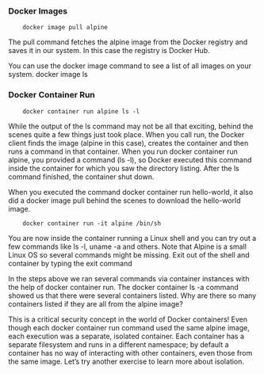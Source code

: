 ### Docker Images
        
        docker image pull alpine
 The pull command fetches the alpine image from the Docker registry and saves it in our system. In this case the registry is Docker Hub.
 
 You can use the docker image command to see a list of all images on your system.
        docker image ls

### Docker Container Run

        docker container run alpine ls -l
While the output of the ls command may not be all that exciting, behind the scenes quite a few things just took place.
When you call run, the Docker client finds the image (alpine in this case), creates the container and then runs a command in that container. 
When you run docker container run alpine, you provided a command (ls -l), so Docker executed this command inside the container for which you saw the directory listing. After the ls command finished, the container shut down.

When you executed the command docker container run hello-world, it also did a docker image pull behind the scenes to download the hello-world image.

        docker container run -it alpine /bin/sh
You are now inside the container running a Linux shell and you can try out a few commands like ls -l, uname -a and others.
Note that Alpine is a small Linux OS so several commands might be missing. Exit out of the shell and container by typing the exit command

In the steps above we ran several commands via container instances with the help of docker container run. The docker container ls -a command showed us that there were several containers listed. Why are there so many containers listed if they are all from the alpine image?

This is a critical security concept in the world of Docker containers! Even though each docker container run command used the same alpine image, each execution was a separate, isolated container. Each container has a separate filesystem and runs in a different namespace; by default a container has no way of interacting with other containers, even those from the same image. Let’s try another exercise to learn more about isolation.

